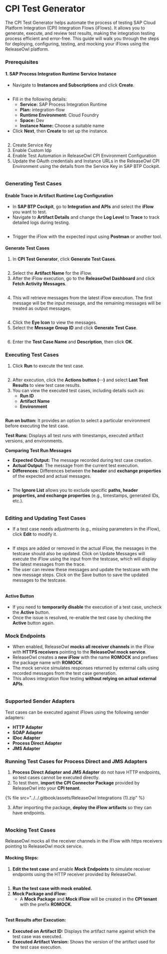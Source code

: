 # CPI Test Generator

The CPI Test Generator helps automate the process of testing SAP Cloud Platform Integration (CPI) Integration Flows (iFlows). It allows you to generate, execute, and review test results, making the integration testing process efficient and error-free. This guide will walk you through the steps for deploying, configuring, testing, and mocking your iFlows using the ReleaseOwl platform.

### **Prerequisites**

#### **1. SAP Process Integration Runtime Service Instance**

* Navigate to **Instances and Subscriptions** and click **Create**.

<figure><img src="../../.gitbook/assets/image (889).png" alt=""><figcaption></figcaption></figure>

* Fill in the following details:
  * **Service:** SAP Process Integration Runtime
  * **Plan:** integration-flow
  * **Runtime Environment:** Cloud Foundry
  * **Space:** Dev
  * **Instance Name:** Choose a suitable name
* Click **Next**, then **Create** to set up the instance.

<figure><img src="../../.gitbook/assets/image (890).png" alt=""><figcaption></figcaption></figure>

2. Create Service Key
3. Enable Custom Idp
4. Enable Test Automation in ReleaseOwl CPI Environment Configuration
5. Update the OAuth credentials and Instance URLs in the ReleaseOwl CPI Environment using the details from the Service Key in SAP BTP Cockpit.

<figure><img src="../../.gitbook/assets/image (891).png" alt=""><figcaption></figcaption></figure>

### **Generating Test Cases**

#### **Enable Trace in Artifact Runtime Log Configuration**

* In **SAP BTP Cockpit**, go to **Integration and APIs** and select the **iFlow** you want to test.
* Navigate to **Artifact Details** and change the **Log Level** to **Trace** to track detailed logs during testing.

<figure><img src="../../.gitbook/assets/image (892).png" alt=""><figcaption></figcaption></figure>

* Trigger the iFlow with the expected input using **Postman** or another tool.

#### **Generate Test Cases**

1. In **CPI Test Generator**, click **Generate Test Cases**.

<figure><img src="../../.gitbook/assets/image (893).png" alt=""><figcaption></figcaption></figure>

2. Select the **Artifact Name** for the iFlow.
3. After the iFlow execution, go to the **ReleaseOwl Dashboard** and click **Fetch Activity Messages**.

<figure><img src="../../.gitbook/assets/image (894).png" alt=""><figcaption></figcaption></figure>

4. This will retrieve messages from the latest iFlow execution. The first message will be the input message, and the remaining messages will be treated as output messages.

<figure><img src="../../.gitbook/assets/image (895).png" alt=""><figcaption></figcaption></figure>

4. Click the **Eye Icon** to view the messages.
5. Select the **Message Group ID** and click **Generate Test Case**.

<figure><img src="../../.gitbook/assets/image (896).png" alt=""><figcaption></figcaption></figure>

6. Enter the **Test Case Name** and **Description**, then click **OK**.

### **Executing Test Cases**

1. Click **Run** to execute the test case.

<figure><img src="../../.gitbook/assets/image (897).png" alt=""><figcaption></figcaption></figure>

2. After execution, click the **Actions button (···)** and select **Last Test Results** to view test case results.
3. You can view the executed test cases, including details such as:
   * **Run ID**
   * **Artifact Name**
   * **Environment**

<figure><img src="../../.gitbook/assets/image (898).png" alt=""><figcaption></figcaption></figure>

**Run on button:** It provides an option to select a particular environment before executing the test case.

**Test Runs:** Displays all test runs with timestamps, executed artifact versions, and environments.

**Comparing Test Run Messages**

* **Expected Output:** The message recorded during test case creation.
* **Actual Output:** The message from the current test execution.
* **Differences:** Differences between the **header** and **exchange properties** of the expected and actual messages.

<figure><img src="../../.gitbook/assets/image (899).png" alt=""><figcaption></figcaption></figure>

* The **Ignore List** allows you to exclude specific **paths, header properties, and exchange properties** (e.g., timestamps, generated IDs, etc.).

<figure><img src="../../.gitbook/assets/image (900).png" alt=""><figcaption></figcaption></figure>

### **Editing and Updating Test Cases**

* If a test case needs adjustments (e.g., missing parameters in the iFlow), click **Edit** to modify it.

<figure><img src="../../.gitbook/assets/image (901).png" alt=""><figcaption></figcaption></figure>

* If steps are added or removed in the actual iFlow, the messages in the testcase should also be updated. Click on Update Messages will execute the iFlow using the input from the testcase, which will display the latest messages from the trace.
*   The user can review these messages and update the testcase with the new message steps. Click on the Save button to save the updated messages to the testcase.



<figure><img src="../../.gitbook/assets/image (902).png" alt=""><figcaption></figcaption></figure>

#### **Active Button**

* If you need to **temporarily disable** the execution of a test case, uncheck the **Active** button.
* Once the issue is resolved, re-enable the test case by checking the **Active** button again.

### **Mock Endpoints**

* When enabled, ReleaseOwl **mocks all receiver channels** in the iFlow with **HTTPS receivers** pointing to the **ReleaseOwl mock service**.
* ReleaseOwl creates a **new iFlow** with the name **ROMOCK** and prefixes the package name with **ROMOCK**.
* The mock service simulates responses returned by external calls using recorded messages from the test case generation.
* This allows integration flow testing **without relying on actual external APIs**.

<figure><img src="../../.gitbook/assets/image (903).png" alt=""><figcaption></figcaption></figure>

### **Supported Sender Adapters**

Test cases can be executed against iFlows using the following sender adapters:

* **HTTP Adapter**
* **SOAP Adapter**
* **IDoc Adapter**
* **Process Direct Adapter**
* **JMS Adapter**

### **Running Test Cases for Process Direct and JMS Adapters**

1. **Process Direct Adapter and JMS Adapter** do not have HTTP endpoints, so test cases cannot be executed directly.
2. To test them, **import the CPI Connector Package** provided by ReleaseOwl into your **CPI tenant**.

{% file src="../../.gitbook/assets/ReleaseOwl Integrations (1).zip" %}

3. After importing the package, **deploy the iFlow artifacts** so they can have endpoints.

<figure><img src="../../.gitbook/assets/image (904).png" alt=""><figcaption></figcaption></figure>

### **Mocking Test Cases**

ReleaseOwl mocks all the receiver channels in the iFlow with https receivers pointing to ReleaseOwl mock service.

#### **Mocking Steps:**

1. **Edit the test case** and enable **Mock Endpoints** to simulate receiver endpoints using the HTTP receiver provided by ReleaseOwl.

<figure><img src="../../.gitbook/assets/image (905).png" alt=""><figcaption></figcaption></figure>

1. **Run the test case with mock enabled.**
2. **Mock Package and iFlow:**
   * A **Mock Package** and **Mock iFlow** will be created in the **CPI tenant** with the prefix **ROMOCK**.

<figure><img src="../../.gitbook/assets/image (906).png" alt=""><figcaption></figcaption></figure>

#### **Test Results after Execution:**

* **Executed on Artifact ID:** Displays the artifact name against which the test case was executed.
* **Executed Artifact Version:** Shows the version of the artifact used for the test case execution.

<figure><img src="../../.gitbook/assets/image (907).png" alt=""><figcaption></figcaption></figure>

